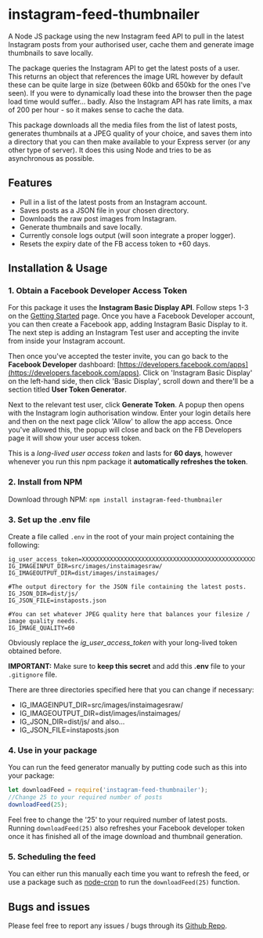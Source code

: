 # instagram-feed-thumbnailer

A Node JS package using the new Instagram feed API to pull in the latest Instagram posts from your authorised user, cache them and generate image thumbnails to save locally.

The package queries the Instagram API to get the latest posts of a user. This returns an object that references the image URL however by default these can be quite large in size (between 60kb and 650kb for the ones I've seen). If you were to dynamically load these into the browser then the page load time would suffer... badly. Also the Instagram API has rate limits, a max of 200 per hour - so it makes sense to cache the data.

This package downloads all the media files from the list of latest posts, generates thumbnails at a JPEG quality of your choice, and saves them into a directory that you can then make available to your Express server (or any other type of server). It does this using Node and tries to be as asynchronous as possible.

## Features

* Pull in a list of the latest posts from an Instagram account.
* Saves posts as a JSON file in your chosen directory.
* Downloads the raw post images from Instagram.
* Generate thumbnails and save locally.
* Currently console logs output (will soon integrate a proper logger).
* Resets the expiry date of the FB access token to +60 days.

## Installation & Usage

### 1. Obtain a Facebook Developer Access Token

For this package it uses the **Instagram Basic Display API**. Follow steps 1-3 on the [Getting Started](https://developers.facebook.com/docs/instagram-basic-display-api/getting-started) page. Once you have a Facebook Developer account, you can then create a Facebook app, adding Instagram Basic Display to it. The next step is adding an Instagram Test user and accepting the invite from inside your Instagram account.

Then once you've accepted the tester invite, you can go back to the **Facebook Developer** dashboard: [https://developers.facebook.com/apps](https://developers.facebook.com/apps). Click on 'Instagram Basic Display' on the left-hand side, then click 'Basic Display', scroll down and there'll be a section titled **User Token Generator**.

Next to the relevant test user, click **Generate Token**. A popup then opens with the Instagram login authorisation window. Enter your login details here and then on the next page click 'Allow' to allow the app access. Once you've allowed this, the popup will close and back on the FB Developers page it will show your user access token.

This is a *long-lived user access token* and lasts for **60 days**, however whenever you run this npm package it **automatically refreshes the token**.

### 2. Install from NPM

Download through NPM: `npm install instagram-feed-thumbnailer`

### 3. Set up the .env file

Create a file called `.env` in the root of your main project containing the following:

```env
ig_user_access_token=XXXXXXXXXXXXXXXXXXXXXXXXXXXXXXXXXXXXXXXXXXXXXXXXXXXXXXXXXXXXXXXXXXXX
IG_IMAGEINPUT_DIR=src/images/instaimagesraw/
IG_IMAGEOUTPUT_DIR=dist/images/instaimages/

#The output directory for the JSON file containing the latest posts.
IG_JSON_DIR=dist/js/
IG_JSON_FILE=instaposts.json

#You can set whatever JPEG quality here that balances your filesize / image quality needs.
IG_IMAGE_QUALITY=60
```

Obviously replace the *ig_user_access_token* with your long-lived token obtained before.

**IMPORTANT:** Make sure to **keep this secret** and add this **.env** file to your `.gitignore` file.

There are three directories specified here that you can change if necessary:

* IG_IMAGEINPUT_DIR=src/images/instaimagesraw/
* IG_IMAGEOUTPUT_DIR=dist/images/instaimages/
* IG_JSON_DIR=dist/js/    and also...
* IG_JSON_FILE=instaposts.json

### 4. Use in your package

You can run the feed generator manually by putting code such as this into your package:

```javascript
let downloadFeed = require('instagram-feed-thumbnailer');
//Change 25 to your required number of posts
downloadFeed(25);
```

Feel free to change the '25' to your required number of latest posts. Running `downloadFeed(25)` also refreshes your Facebook developer token once it has finished all of the image download and thumbnail generation.

### 5. Scheduling the feed

You can either run this manually each time you want to refresh the feed, or use a package such as [node-cron](https://www.npmjs.com/package/node-cron) to run the `downloadFeed(25)` function.

## Bugs and issues

Please feel free to report any issues / bugs through its [Github Repo](https://github.com/pangers101/instagram-feed-thumbnailer/issues).